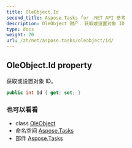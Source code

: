 ```yaml
---
title: OleObject.Id
second_title: Aspose.Tasks for .NET API 参考
description: OleObject 财产. 获取或设置对象 ID
type: docs
weight: 70
url: /zh/net/aspose.tasks/oleobject/id/
---
```

## OleObject.Id property

获取或设置对象 ID。

```csharp
public int Id { get; set; }
```

### 也可以看看

* class [OleObject](../)
* 命名空间 [Aspose.Tasks](../../oleobject/)
* 部件 [Aspose.Tasks](../../../)


